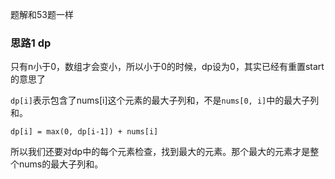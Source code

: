 题解和53题一样

### 思路1 dp

只有n小于0，数组才会变小，所以小于0的时候，dp设为0，其实已经有重置start的意思了

`dp[i]`表示包含了nums[i]这个元素的最大子列和，不是`nums[0, i]`中的最大子列和。

`dp[i] = max(0, dp[i-1]) + nums[i]`

所以我们还要对dp中的每个元素检查，找到最大的元素。那个最大的元素才是整个nums的最大子列和。
